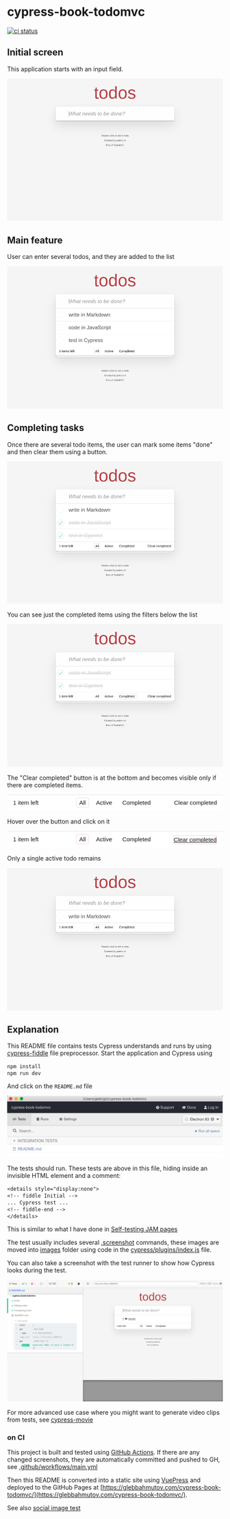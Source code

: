 # cypress-book-todomvc

[![ci status][ci image]][ci url]

## Initial screen

This application starts with an input field.

![Initial screen](./images/initial.png)

<details style="display:none">
<summary>Initial view</summary>
<!-- fiddle Initial -->

```js
cy.visit('/')
cy.get('input').should('be.visible')
cy.screenshot('initial')
```

<!-- fiddle-end -->
</details>

## Main feature

User can enter several todos, and they are added to the list

![Added three todos](./images/todos.png)

<details style="display:none">
<!-- fiddle Adding todos -->

```js
cy.visit('/')
cy.get('.new-todo')
  .type('write in Markdown{enter}')
  .type('code in JavaScript{enter}')
  .type('test in Cypress{enter}')
cy.get('.todo-list li').should('have.length', 3)
cy.screenshot('todos')
```

<!-- fiddle-end -->
</details>

## Completing tasks

Once there are several todo items, the user can mark some items "done" and then clear them using a button.

![Completed several items](./images/completed-todos.png)

You can see just the completed items using the filters below the list

![Just completed items](./images/just-completed-todos.png)

The "Clear completed" button is at the bottom and becomes visible only if there are completed items.

![Footer](./images/footer.png)

Hover over the button and click on it

![Clear completed button](./images/clear-completed.png)

Only a single active todo remains

![Single remaining todo](./images/remaining-todo.png)

<details style="display:none">
<!-- fiddle Completing tasks -->

```js
cy.visit('/')
cy.get('.new-todo')
  .type('write in Markdown{enter}')
  .type('code in JavaScript{enter}')
  .type('test in Cypress{enter}')
cy.get('.todo-list li').should('have.length', 3)

cy.contains('.view', 'code in JavaScript').find('.toggle').click()
cy.contains('.view', 'test in Cypress').find('.toggle').click()
cy.get('.todo-list li.completed').should('have.length', 2)
cy.screenshot('completed-todos')

cy.contains('.filters li', 'Completed').click()
cy.get('.todo-list li').should('have.length', 2)
cy.screenshot('just-completed-todos')

cy.contains('.filters li', 'All').click()
cy.get('footer.footer').screenshot('footer')
cy.contains('Clear completed')
  .should('be.visible')
  .then(($el) => {
    $el.css({
      textDecoration: 'underline',
      border: '1px solid pink',
      borderRadius: '2px',
    })
  })
cy.get('footer.footer').screenshot('clear-completed')

// clear completed items and take a screenshot
// of the single active todo
cy.contains('Clear completed').click()
cy.get('.todo-list li').should('have.length', 1)
cy.screenshot('remaining-todo')
```

<!-- fiddle-end -->
</details>

## Explanation

This README file contains tests Cypress understands and runs by using [cypress-fiddle](https://github.com/cypress-io/cypress-fiddle) file preprocessor. Start the application and Cypress using

```
npm install
npm run dev
```

And click on the `README.md` file

![README spec](./images/readme.png)

The tests should run. These tests are above in this file, hiding inside an invisible HTML element and a comment:

```
<details style="display:none">
<!-- fiddle Initial -->
... Cypress test ...
<!-- fiddle-end -->
</details>
```

This is similar to what I have done in [Self-testing JAM pages](https://www.cypress.io/blog/2019/11/13/self-testing-jam-pages/)

The test usually includes several [.screenshot](https://on.cypress.io/screenshot) commands, these images are moved into [images](images) folder using code in the [cypress/plugins/index.js](cypress/plugins/index.js) file.

You can also take a screenshot with the test runner to show how Cypress looks during the test.

![TodoMVC test inside Cypress](./images/demo-test.png)

<details style="display:none">
<summary>TodoMVC test</summary>
<!-- fiddle TodoMVC test -->

```js
cy.visit('/')
cy.get('.new-todo').type('I ❤️ tests{enter}')
cy.get('.todo-list li').should('have.length', 1)
cy.screenshot('demo-test', { capture: 'runner', log: false })
```

<!-- fiddle-end -->
</details>

For more advanced use case where you might want to generate video clips from tests, see [cypress-movie](http://github.com/bahmutov/cypress-movie)

### on CI

This project is built and tested using [GitHub Actions](https://glebbahmutov.com/blog/trying-github-actions/). If there are any changed screenshots, they are automatically committed and pushed to GH, see [.github/workflows/main.yml](https://github.com/bahmutov/cypress-book-todomvc/tree/master/.github/workflows)

Then this README is converted into a static site using [VuePress](https://vuepress.vuejs.org/) and deployed to the GitHub Pages at [https://glebbahmutov.com/cypress-book-todomvc/](https://glebbahmutov.com/cypress-book-todomvc/).

See also [social image test](./social-image.md)

[ci image]: https://github.com/bahmutov/cypress-book-todomvc/workflows/main/badge.svg?branch=master
[ci url]: https://github.com/bahmutov/cypress-book-todomvc/actions
